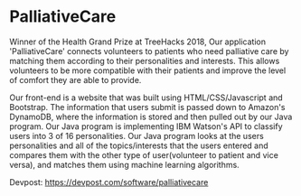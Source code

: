# PalliativeCare
Winner of the Health Grand Prize at TreeHacks 2018, Our application 'PalliativeCare' 
connects volunteers to patients who need palliative care by matching them according 
to their personalities and interests. This allows volunteers to be more compatible with 
their patients and improve the level of comfort they are able to provide. 

Our front-end is a website that was built using HTML/CSS/Javascript and Bootstrap. 
The information that users submit is passed down to Amazon's DynamoDB, where the 
information is stored and then pulled out by our Java program. Our Java program is 
implementing IBM Watson's API to classify users into 3 of 16 personalities. Our 
Java program looks at the users personalities and all of the topics/interests that 
the users entered and compares them with the other type of user(volunteer to patient 
and vice versa), and matches them using machine learning algorithms.

Devpost: https://devpost.com/software/palliativecare 
